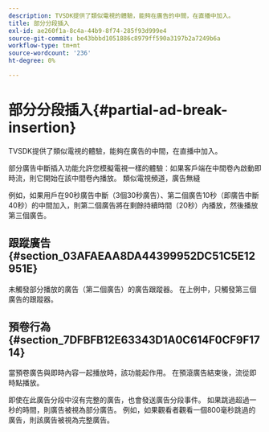 ```yaml
---
description: TVSDK提供了類似電視的體驗，能夠在廣告的中間，在直播中加入。
title: 部分分段插入
exl-id: ae260f1a-8c4a-44b9-8f74-285f93d999e4
source-git-commit: be43bbbd1051886c8979ff590a3197b2a7249b6a
workflow-type: tm+mt
source-wordcount: '236'
ht-degree: 0%

---
```


# 部分分段插入{#partial-ad-break-insertion}

TVSDK提供了類似電視的體驗，能夠在廣告的中間，在直播中加入。

部分廣告中斷插入功能允許您模擬電視一樣的體驗：如果客戶端在中間卷內啟動即時流，則它開始在該中間卷內播放。 類似電視頻道，廣告無縫

例如，如果用戶在90秒廣告中斷（3個30秒廣告）、第二個廣告10秒（即廣告中斷40秒）的中間加入，則第二個廣告將在剩餘持續時間（20秒）內播放，然後播放第三個廣告。

## 跟蹤廣告 {#section_03AFAEAA8DA44399952DC51C5E12951E}

未觸發部分播放的廣告（第二個廣告）的廣告跟蹤器。 在上例中，只觸發第三個廣告的跟蹤器。

## 預卷行為 {#section_7DFBFB12E63343D1A0C614F0CF9F1714}

當預卷廣告與即時內容一起播放時，該功能起作用。 在預滾廣告結束後，流從即時點播放。

即使在此廣告分段中沒有完整的廣告，也會發送廣告分段事件。 如果跳過超過一秒的時間，則廣告被視為部分廣告。 例如，如果觀看者觀看一個800毫秒跳過的廣告，則該廣告被視為完整廣告。
